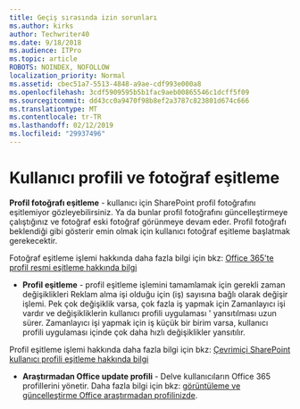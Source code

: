 ```yaml
---
title: Geçiş sırasında izin sorunları
ms.author: kirks
author: Techwriter40
ms.date: 9/18/2018
ms.audience: ITPro
ms.topic: article
ROBOTS: NOINDEX, NOFOLLOW
localization_priority: Normal
ms.assetid: cbec51a7-5513-4848-a9ae-cdf993e000a8
ms.openlocfilehash: 3cdf5909595b5b1fac9aeb00865546c1dcff5f09
ms.sourcegitcommit: dd43cc0a9470f98b8ef2a3787c823801d674c666
ms.translationtype: MT
ms.contentlocale: tr-TR
ms.lasthandoff: 02/12/2019
ms.locfileid: "29937496"
---
```

# <a name="user-profile-and-photo-synchronization"></a>Kullanıcı profili ve fotoğraf eşitleme

 **Profil fotoğrafı eşitleme** - kullanıcı için SharePoint profil fotoğrafını eşitlemiyor gözleyebilirsiniz. Ya da bunlar profil fotoğrafını güncelleştirmeye çalıştığınız ve fotoğraf eski fotoğraf görünmeye devam eder. Profil fotoğrafı beklendiği gibi gösterir emin olmak için kullanıcı fotoğraf eşitleme başlatmak gerekecektir. 
  
Fotoğraf eşitleme işlemi hakkında daha fazla bilgi için bkz: [Office 365'te profil resmi eşitleme hakkında bilgi](https://go.microsoft.com/fwlink/?linkid=2022634)
  
- **Profil eşitleme** - profil eşitleme işlemini tamamlamak için gerekli zaman değişiklikleri Reklam alma işi olduğu için (iş) sayısına bağlı olarak değişir işlemi. Pek çok değişiklik varsa, çok fazla iş yapmak için Zamanlayıcı işi vardır ve değişikliklerin kullanıcı profili uygulaması ' yansıtılması uzun sürer. Zamanlayıcı işi yapmak için iş küçük bir birim varsa, kullanıcı profili uygulaması içinde çok daha hızlı değişiklikler yansıtılır. 
  
Profil eşitleme işlemi hakkında daha fazla bilgi için bkz: [Çevrimiçi SharePoint kullanıcı profili eşitleme hakkında bilgi](https://go.microsoft.com/fwlink/?linkid=2022639)
    
- **Araştırmadan Office update profili** - Delve kullanıcıların Office 365 profillerini yönetir. Daha fazla bilgi için bkz: [görüntüleme ve güncelleştirme Office araştırmadan profilinizde](https://support.office.com/article/View-and-update-your-profile-in-Office-Delve-4e84343b-eedf-45a1-aeb9-8627ccca14ba).
    

